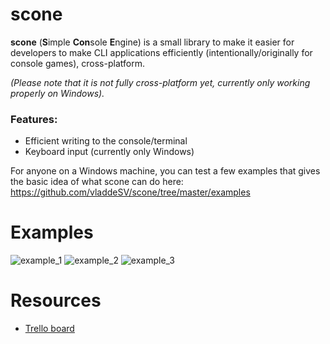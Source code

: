 # scone
**scone** (**S**imple **Con**sole **E**ngine) is a small library to make it easier for developers to make CLI applications efficiently (intentionally/originally for console games), cross-platform.

*(Please note that it is not fully cross-platform yet, currently only working properly on Windows).*

### Features:
* Efficient writing to the console/terminal
* Keyboard input (currently only Windows)

For anyone on a Windows machine, you can test a few examples that gives the basic idea of what scone can do here: https://github.com/vladdeSV/scone/tree/master/examples

# Examples
![example_1](http://i.imgur.com/nrIuilv.gif)
![example_2](http://i.imgur.com/1CnEG31.gif)
![example_3](http://i.imgur.com/1CnEG31.gif)

# Resources
* [Trello board](https://trello.com/b/EFTaQJZa/scone)
